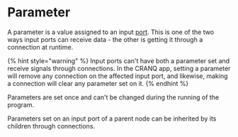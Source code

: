 # Parameter

A parameter is a value assigned to an input [port](broken-reference). This is one of the two ways input ports can receive data - the other is getting it through a connection at runtime.

{% hint style="warning" %}
Input ports can't have both a parameter set and receive signals through connections. In the CRANQ app, setting a parameter will remove any connection on the affected input port, and likewise, making a connection will clear any parameter set on it.
{% endhint %}

Parameters are set once and can't be changed during the running of the program.

Parameters set on an input port of a parent node can be inherited by its children through connections.
